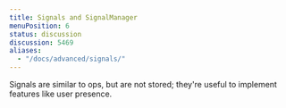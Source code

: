 ```yaml
---
title: Signals and SignalManager
menuPosition: 6
status: discussion
discussion: 5469
aliases:
  - "/docs/advanced/signals/"
---
```


Signals are similar to ops, but are not stored; they're useful to implement features like user presence.
